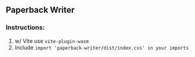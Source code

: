 ## Paperback Writer

### Instructions:

1. w/ Vite use `vite-plugin-wasm`
2. Include `import 'paperback-writer/dist/index.css' in your imports`
